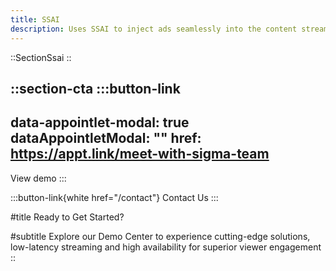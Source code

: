 ```yaml
---
title: SSAI
description: Uses SSAI to inject ads seamlessly into the content stream, reducing ad-blocking issues for a smooth viewing experience.
---
```


::SectionSsai
::

::section-cta
  :::button-link
  ---
  data-appointlet-modal: true
  dataAppointletModal: ""
  href: https://appt.link/meet-with-sigma-team
  ---
  View demo
  :::

  :::button-link{white href="/contact"}
  Contact Us
  :::

#title
Ready to Get Started?

#subtitle
Explore our Demo Center to experience cutting-edge solutions, low-latency streaming and high availability for superior viewer engagement
::
